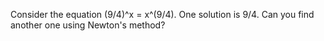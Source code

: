 Consider the equation (9/4)^x = x^(9/4). One solution is 9/4. Can you find another one using Newton's method?